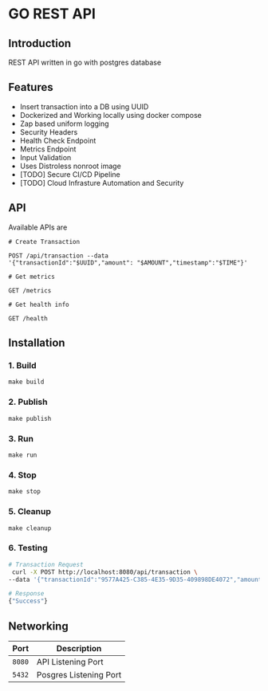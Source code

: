 # GO REST API

## Introduction
REST API written in go with postgres database

## Features
-   Insert transaction into a DB using UUID
-   Dockerized and Working locally using docker compose
-   Zap based uniform logging
-   Security Headers
-   Health Check Endpoint
-   Metrics Endpoint
-   Input Validation
-   Uses Distroless nonroot image
-   [TODO] Secure CI/CD Pipeline
-   [TODO] Cloud Infrasture Automation and Security

## API
Available APIs are
```
# Create Transaction

POST /api/transaction --data
'{"transactionId":"$UUID","amount": "$AMOUNT","timestamp":"$TIME"}'
```
```
# Get metrics

GET /metrics
```
```
# Get health info

GET /health
```

## Installation

### 1. Build
```
make build
```
### 2. Publish
```
make publish
```
### 3. Run
```
make run
```
### 4. Stop
```
make stop
```
### 5. Cleanup
```
make cleanup
```
### 6. Testing

```bash
# Transaction Request
 curl -X POST http://localhost:8080/api/transaction \
--data '{"transactionId":"9577A425-C385-4E35-9D35-409898DE4072","amount": "199.99","timestamp":"2024-12-02T08:045:15Z"}'

# Response
{"Success"}             
```
## Networking

| Port | Description |
|-----------|-------------|
| `8080`    | API Listening Port |
| `5432`    | Posgres Listening Port |
